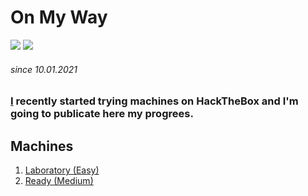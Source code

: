 # On My Way

![](https://www.daviddomoney.com/wp-content/uploads/2015/05/cat-in-the-garden.jpg) ![](https://www.hackthebox.eu/images/logo-transparent.png)
###### since 10.01.2021

### [I](https://www.hackthebox.eu/home/users/profile/480331) recently started trying machines on HackTheBox and I'm going to publicate here my progrees.

## Machines

1. [Laboratory (Easy)](https://github.com/Pash3nlee/HackTheBox/blob/main/Medium/Laboratory.md)
2. [Ready (Medium)](https://github.com/Pash3nlee/HackTheBox/blob/main/Medium/Ready.md)


